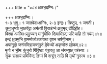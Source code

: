 +++
title = "०८४ क्षत्रभृदग्निः।"

+++
क्षत्रभृदग्निः।  
१-३ भृगु। १ जातवेदाःअग्निः, २-३ इन्द्रः। त्रिष्टुप्, १ जगती।  
अ॒ना॒धृ॒ष्यो जा॒तवे॑दा॒ अम॑र्त्यो वि॒राड॑ग्ने क्षत्र॒भृद् दी॑दिही॒ह।  
विश्वा॒ अमी॑वाः प्रमु॒ञ्चन् मानु॑षीभिः शि॒वाभि॑र॒द्य परि॑ पाहि नो॒ गय॑म्॥१॥  
इन्द्र॑ क्ष॒त्रम॒भि वा॒ममोजोऽजा॑यथा वृषभ चर्षणी॒नाम्।  
अपा॑नुदो॒ जन॑ममित्रा॒यन्त॑मु॒रुं दे॒वेभ्यो॑ अकृणोरु लो॒कम्॥२॥  
मृ॒गो न भी॒मः कु॑च॒रो गि॑रि॒ष्ठाः प॑रा॒वत॒ आ ज॑गम्या॒त् पर॑स्याः ।  
सृ॒कं सं॒शाय॑ प॒विमि॑न्द्र ति॒ग्मं वि शत्रू॑न् ताढि॒ वि मृघो॑ नुदस्व ॥३॥